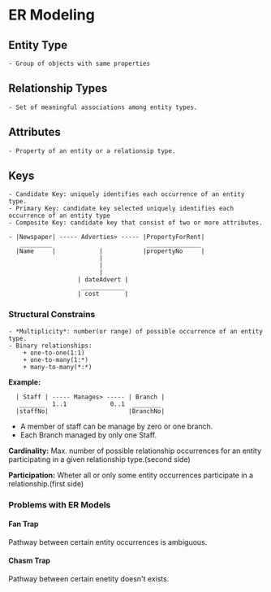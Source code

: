 # ER Modeling

## Entity Type

    - Group of objects with same properties

## Relationship Types

    - Set of meaningful associations among entity types.

## Attributes

    - Property of an entity or a relationsip type.

## Keys

    - Candidate Key: uniquely identifies each occurrence of an entity type.
    - Primary Key: candidate key selected uniquely identifies each occurrence of an entity type
    - Composite Key: candidate key that consist of two or more attributes.

```
- |Newspaper| ----- Adverties> ----- |PropertyForRent|
   _________                          _______________
  |Name     |            |           |propertyNo     |
                         |
                         |
                         |
                   | dateAdvert |
                    ____________
                   | cost       |
```

### Structural Constrains

    - *Multiplicity*: number(or range) of possible occurrence of an entity type.
    - Binary relationships:
        + one-to-one(1:1)
        + one-to-many(1:*)
        + many-to-many(*:*)

**Example:**

```
  | Staff | ----- Manages> ----- | Branch |
   _______  1..1            0..1  ________
  |staffNo|                      |BranchNo|

```

-   A member of staff can be manage by zero or one branch.
-   Each Branch managed by only one Staff.

**Cardinality:** Max. number of possible relationship occurrences for an entity participating in a given relationship type.(second side)

**Participation:** Wheter all or only some entity occurrences participate in a relationship.(first side)

### Problems with ER Models

#### Fan Trap

Pathway between certain entity occurrences is ambiguous.

#### Chasm Trap

Pathway between certain enetity doesn't exists.
